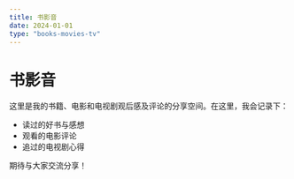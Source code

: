 ```yaml
---
title: 书影音
date: 2024-01-01
type: "books-movies-tv"
---
```


# 书影音

这里是我的书籍、电影和电视剧观后感及评论的分享空间。在这里，我会记录下：

- 读过的好书与感想
- 观看的电影评论
- 追过的电视剧心得

期待与大家交流分享！